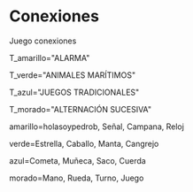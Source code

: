 # Conexiones
Juego conexiones

T_amarillo="ALARMA"

T_verde="ANIMALES MARÍTIMOS"

T_azul="JUEGOS TRADICIONALES"

T_morado="ALTERNACIÓN SUCESIVA"

amarillo=holasoypedrob, Señal, Campana, Reloj

verde=Estrella, Caballo, Manta, Cangrejo

azul=Cometa, Muñeca, Saco, Cuerda

morado=Mano, Rueda, Turno, Juego




